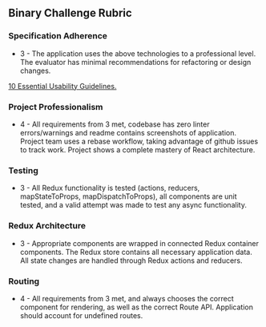 ## Binary Challenge Rubric

### Specification Adherence

* 3 - The application uses the above technologies to a professional level. The evaluator has minimal recommendations for refactoring or design changes.

[10 Essential Usability Guidelines.](https://speckyboy.com/10-essential-web-application-usability-guidelines/)

### Project Professionalism

* 4 - All requirements from 3 met, codebase has zero linter errors/warnings and readme contains screenshots of application. Project team uses a rebase workflow, taking advantage of github issues to track work. Project shows a complete mastery of React architecture.

### Testing

* 3 - All Redux functionality is tested (actions, reducers, mapStateToProps, mapDispatchToProps), all components are unit tested, and a valid attempt was made to test any async functionality.

### Redux Architecture

* 3 - Appropriate components are wrapped in connected Redux container components. The Redux store contains all necessary application data. All state changes are handled through Redux actions and reducers.

### Routing

* 4 - All requirements from 3 met, and always chooses the correct component for rendering, as well as the correct Route API. Application should account for undefined routes.
